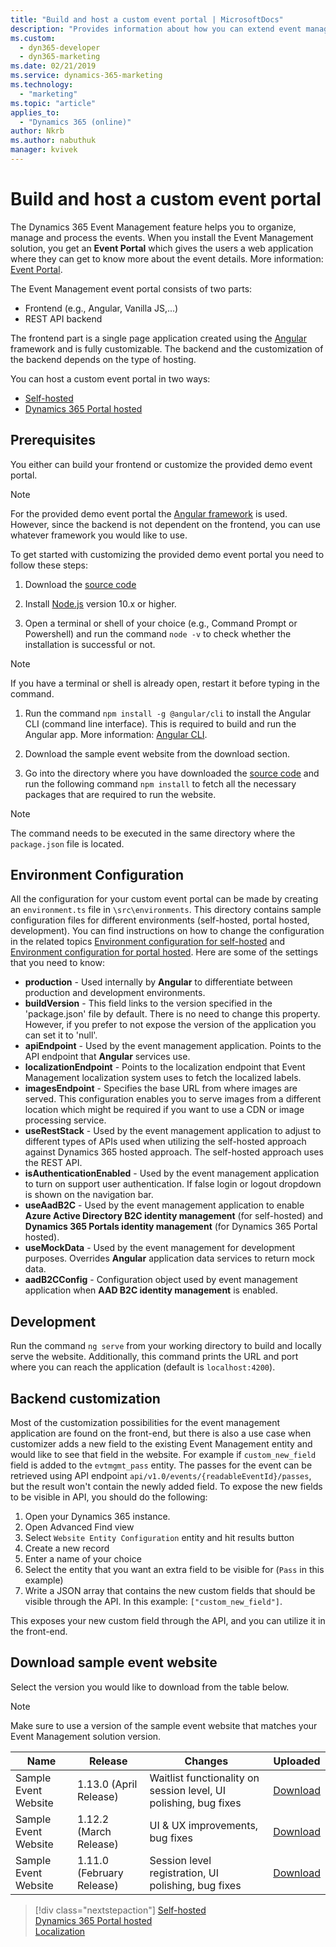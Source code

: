 ```yaml
---
title: "Build and host a custom event portal | MicrosoftDocs"
description: "Provides information about how you can extend event management  web application functionality."
ms.custom:
  - dyn365-developer
  - dyn365-marketing
ms.date: 02/21/2019
ms.service: dynamics-365-marketing
ms.technology: 
  - "marketing"
ms.topic: "article"
applies_to: 
  - "Dynamics 365 (online)"
author: Nkrb
ms.author: nabuthuk
manager: kvivek
---
```


# Build and host a custom event portal

The Dynamics 365 Event Management feature helps you to organize, manage and process the events. When you install the Event Management solution, you get an **Event Portal** which gives the users a web application where they can get to know more about the event details. More information: [Event Portal](https://docs.microsoft.com/en-us/dynamics365/customer-engagement/marketing/set-up-event-portal).

The Event Management event portal consists of two parts:

- Frontend (e.g., Angular, Vanilla JS,...)
- REST API backend

The frontend part is a single page application created using the [Angular](https://angular.io) framework and is fully customizable. The backend and the customization of the backend depends on the type of hosting.

You can host a custom event portal in two ways:

- [Self-hosted](self-hosted.md)
- [Dynamics 365 Portal hosted](portal-hosted.md)

## Prerequisites

You either can build your frontend or customize the provided demo event portal.

> [!NOTE]
> For the provided demo event portal the [Angular framework](https://angular.io/guide/quickstart) is used. However, since the backend is not dependent on the frontend, you can use whatever framework you would like to use.

To get started with customizing the provided demo event portal you need to follow these steps:

1. Download the [source code](#download-sample-event-website)

1. Install [Node.js](https://nodejs.org/en/download) version 10.x or higher.

1. Open a terminal or shell of your choice (e.g., Command Prompt or Powershell) and run the command `node -v` to check whether the installation is successful or not.
        
  > [!NOTE]
  > If you have a terminal or shell is already open, restart it before typing in the command.

1. Run the command `npm install -g @angular/cli` to install the Angular CLI (command line interface). This is required to build and run the Angular app. More information: [Angular CLI](https://cli.angular.io/).

1. Download the sample event website from the download section.

1. Go into the directory where you have downloaded the [source code](#download-sample-event-website) and run the following command `npm install` to fetch all the necessary packages that are required to run the website.
    
> [!NOTE]
> The command needs to be executed in the same directory where the `package.json` file is located.

## Environment Configuration

All the configuration for your custom event portal can be made by creating an `environment.ts` file in `\src\environments`. This directory contains sample configuration files for different environments (self-hosted, portal hosted, development). You can find instructions on how to change the configuration in the related topics [Environment configuration for self-hosted](self-hosted.md) and [Environment configuration for portal hosted](portal-hosted.md). Here are some of the settings that you need to know:

- **production** - Used internally by **Angular** to differentiate between production and development environments.
- **buildVersion** - This field links to the version specified in the 'package.json' file by default. There is no need to change this property. However, if you prefer to not expose the version of the application you can set it to 'null'.
- **apiEndpoint** - Used by the event management application. Points to the API endpoint that **Angular** services use.
- **localizationEndpoint** - Points to the localization endpoint that Event Management localization system uses to fetch the localized labels.
- **imagesEndpoint** - Specifies the base URL from where images are served. This configuration enables you to serve images from a different location which might be required if you want to use a CDN or image processing service.
- **useRestStack** - Used by the event management application to adjust to different types of APIs used when utilizing the self-hosted approach against Dynamics 365 hosted approach. The self-hosted approach uses the REST API.
- **isAuthenticationEnabled** - Used by the event management application to turn on support user authentication. If false login or logout dropdown is shown on the navigation bar.
- **useAadB2C** - Used by the event management application to enable **Azure Active Directory B2C identity management** (for self-hosted) and **Dynamics 365 Portals identity management** (for Dynamics 365 Portal hosted).
- **useMockData** - Used by the event management for development purposes. Overrides **Angular** application data services to return mock data.
- **aadB2CConfig** - Configuration object used by event management application when **AAD B2C identity management** is enabled. 

## Development

Run the command `ng serve` from your working directory to build and locally serve the website. Additionally, this command prints the URL and port where you can reach the application (default is `localhost:4200`).

## Backend customization

Most of the customization possibilities for the event management application are found on the front-end, but there is also a use case when customizer adds a new field to the existing Event Management entity and would like to see that field in the website. For example if `custom_new_field` field is added to the `evtmgmt_pass` entity. The passes for the event can be retrieved using API endpoint `api/v1.0/events/{readableEventId}/passes`, but the result won't contain the newly added field. To expose the new fields to be visible in API, you should do the following:

1. Open your Dynamics 365 instance.
1. Open Advanced Find view
1. Select `Website Entity Configuration` entity and hit results button
1. Create a new record
1. Enter a name of your choice
1. Select the entity that you want an extra field to be visible for (`Pass` in this example)
1. Write a JSON array that contains the new custom fields that should be visible through the API. In this example: `["custom_new_field"]`.

This exposes your new custom field through the API, and you can utilize it in the front-end.

## Download sample event website

Select the version you would like to download from the table below.

> [!NOTE]
> Make sure to use a version of the sample event website that matches your Event Management solution version.

| Name | Release | Changes | Uploaded |
|--|--|--|--|
| Sample Event Website | 1.13.0 (April Release) | Waitlist functionality on session level, UI polishing, bug fixes | [Download](http://download.microsoft.com/download/1/5/0/150757D0-2600-493B-8C9A-3213AD873A73/190401-EventWebsite.zip) |
| Sample Event Website | 1.12.2 (March Release) | UI & UX improvements, bug fixes | [Download](http://download.microsoft.com/download/1/5/0/150757D0-2600-493B-8C9A-3213AD873A73/190302-EventWebsite.zip) |
| Sample Event Website | 1.11.0 (February Release) | Session level registration, UI polishing, bug fixes | [Download](http://download.microsoft.com/download/1/5/0/150757D0-2600-493B-8C9A-3213AD873A73/DemoEventWebsite-1-1902.zip) |


> [!div class="nextstepaction"]
> [Self-hosted](self-hosted.md)<br />
> [Dynamics 365 Portal hosted](portal-hosted.md)<br />
> [Localization](event-portal-localization.md)
